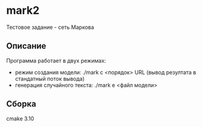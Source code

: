 # mark2
Тестовое задание - сеть Маркова

## Описание
Программа работает в двух режимах:
- режим создания модели: ./mark c <порядок> URL (вывод резултата в стандатный поток вывода)
- генерация случайного текста: ./mark e <файл модели>



## Сборка
cmake 3.10